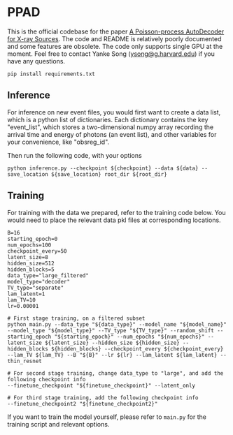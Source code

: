 # PPAD

This is the official codebase for the paper [A Poisson-process AutoDecoder for X-ray Sources](). The code and README is relatively poorly documented and some features are obsolete. The code only supports single GPU at the moment.
Feel free to contact Yanke Song (ysong@g.harvard.edu) if you have any questions.

```
pip install requirements.txt
```



## Inference
For inference on new event files, you would first want to create a data list, which is a python list of dictionaries. Each dictionary contains the key "event_list", which stores a two-dimensional numpy array recording the arrival time and energy of photons (an event list), and other variables for your convenience, like "obsreg_id".

Then run the following code, with your options 
```
python inference.py --checkpoint ${checkpoint} --data ${data} --save_location ${save_location} root_dir ${root_dir}
```


## Training
For training with the data we prepared, refer to the training code below. You would need to place the relevant data pkl files at corresponding locations.

```
B=16
starting_epoch=0
num_epochs=100
checkpoint_every=50
latent_size=8
hidden_size=512
hidden_blocks=5
data_type="large_filtered"
model_type="decoder"
TV_type="separate"
lam_latent=1
lam_TV=10
lr=0.00001

# First stage training, on a filtered subset
python main.py --data_type "${data_type}" --model_name "${model_name}" --model_type "${model_type}" --TV_type "${TV_type}" --random_shift --starting_epoch "${starting_epoch}" --num_epochs "${num_epochs}" --latent_size ${latent_size} --hidden_size ${hidden_size} --hidden_blocks ${hidden_blocks} --checkpoint_every ${checkpoint_every} --lam_TV ${lam_TV} --B "${B}" --lr ${lr} --lam_latent ${lam_latent} --thin_resnet 

# For second stage training, change data_type to "large", and add the following checkpoint info
--finetune_checkpoint "${finetune_checkpoint}" --latent_only

# For third stage training, add the following checkpoint info
--finetune_checkpoint2 "${finetune_checkpoint2}"
```

If you want to train the model yourself, please refer to `main.py` for the training script and relevant options.